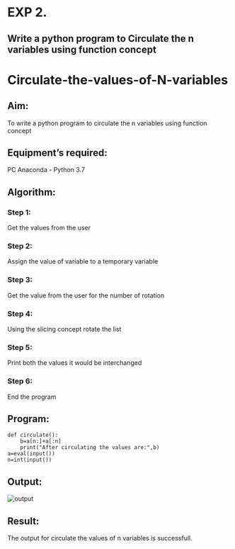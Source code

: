 # EXP 2.

## Write a python program to Circulate the n variables using function concept

# Circulate-the-values-of-N-variables

## Aim:
To write a python program to circulate the n variables using function concept

## Equipment’s required:
PC
Anaconda - Python 3.7

## Algorithm: 
### Step 1: 
Get the values from the user
### Step 2: 
Assign the value of variable to a temporary variable
### Step 3: 
Get the value from the user for the number of rotation
### Step 4: 
Using the slicing concept rotate the list
### Step 5: 
Print both the values it would be interchanged
### Step 6: 
End the program

## Program:

```
def circulate():
    b=a[n:]+a[:n]
    print("After circulating the values are:",b)
a=eval(input())
n=int(input())
```

## Output:
![output](https://github.com/Bharathraj2006/Python-Programming/assets/152376845/58ee346c-d1cc-4b7e-bc1e-bf1930e0f291)



## Result:
The output for circulate the values of n variables is successfull.
